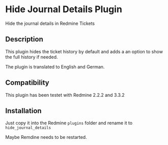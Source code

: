 # Hide Journal Details Plugin

Hide the journal details in Redmine Tickets

## Description

This plugin hides the ticket history by default and adds a
an option to show the full history if needed.

The plugin is translated to English and German.

## Compatibility

This plugin has been testet with Redmine 2.2.2 and 3.3.2

## Installation

Just copy it into the Redmine `plugins` folder and rename it to
`hide_journal_details`

Maybe Remdine needs to be restarted.
